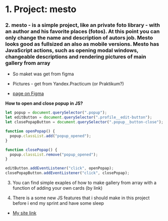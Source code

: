 # 1. Project: mesto

### 2. mesto - is a simple project, like an private foto library - with an author and his favorite places (fotos). At this point you can only change the name and description of autors job. Mesto looks good as fullsized an also as mobile versions. Mesto has JavaScript actions, such as opening modal windows, changeable descriptions and rendering pictures of main gallery from array 

* So maket was get from figma
* Pictures - get from Yandex.Practicum (or Praktikum?)

* [page on Figma](https://www.figma.com/file/2cn9N9jSkmxD84oJik7xL7/JavaScript.-Sprint-4?node-id=0%3A1)

__How to open and close popup in JS?__
```js
let popup = document.querySelector(".popup");
let editButton = document.querySelector(".profile__edit-button");
let closePopapButton = document.querySelector(".popup__button-close");

function openPopap() {
  popup.classList.add("popup_opened");
}

function closePopap() {
  popup.classList.remove("popup_opened");
}

editButton.addEventListener("click", openPopap);
closePopapButton.addEventListener("click", closePopap);
```

3. You can find simple exaples of how to make gallery from array with a function of adding your own cards (by link)

4. There is a some new JS features that i should make in this project before i end my sprint and have some sleep

* [My site link](https://stereojim.github.io/mesto/)

